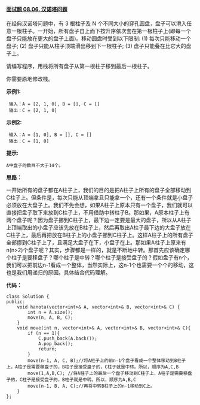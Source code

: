 #### [面试题 08.06. 汉诺塔问题](https://leetcode-cn.com/problems/hanota-lcci/)

在经典汉诺塔问题中，有 3 根柱子及 N 个不同大小的穿孔圆盘，盘子可以滑入任意一根柱子。一开始，所有盘子自上而下按升序依次套在第一根柱子上(即每一个盘子只能放在更大的盘子上面)。移动圆盘时受到以下限制:
(1) 每次只能移动一个盘子;
(2) 盘子只能从柱子顶端滑出移到下一根柱子;
(3) 盘子只能叠在比它大的盘子上。

请编写程序，用栈将所有盘子从第一根柱子移到最后一根柱子。

你需要原地修改栈。

**示例1:**

```
 输入：A = [2, 1, 0], B = [], C = []
 输出：C = [2, 1, 0]
```

**示例2:**

```
 输入：A = [1, 0], B = [], C = []
 输出：C = [1, 0]
```

**提示:**

```
A中盘子的数目不大于14个。
```

**思路：**

一开始所有的盘子都在A柱子上，我们的目的是把A柱子上所有的盘子全部移动到C柱子上。但条件是，每次只能从顶端拿且只能拿一个，还有一个条件就是小盘子必须放在大盘子上。我们不免会想，如果A柱子上原本只有一个盘子，我们就可以直接把盘子取下来放到C柱子上，不用借助中转柱子B。那如果，A原本柱子上有两个盘子呢？因为盘子挪到C柱子上，最下边一定要是最大的盘子，所以从A柱子上顶端取出的小盘子应该先放在B柱子上，然后再取出A柱子最下边的大盘子放在C柱子上，最后再把放在B柱子上的小盘子挪到C柱子上。这样A柱子上的所有盘子全部挪到C柱子上了，且满足大盘子在下，小盘子在上。那如果A柱子上原来有n(n>2)个盘子呢？其实，步骤都是一样的，就是不断地中转。那首先应该确定哪个柱子是要移盘子？哪个柱子是中转？哪个柱子是接受盘子的？假如盘子有n个，我们可以把前边n-1看成一个整体，当然实际上，这n-1个也需要一个个的移动，这也是我们用递归的原因。具体结合代码理解。

**代码：**

```
class Solution {
public:
    void hanota(vector<int>& A, vector<int>& B, vector<int>& C) {
        int n = A.size();
        move(n, A, B, C);
    }
    void move(int n, vector<int>& A, vector<int>& B, vector<int>& C){
        if (n == 1){
            C.push_back(A.back());
            A.pop_back();
            return;
        }
        move(n-1, A, C, B);//将A柱子上的前n-1个盘子看成一个整体移动到B柱子上，A柱子是需要移盘子的，B柱子是接受盘子的，C柱子就是中转。所以，顺序为A,C,B
        move(1,A,B,C); //将A柱子上的最后一个盘子移动到C柱子上，A柱子是需要移盘子的，C柱子是接受盘子的，B柱子就是中转。所以，顺序为A,B,C
        move(n-1, B, A, C);//再将中转B柱子上的n-1移动到C上。
    }
};
```

